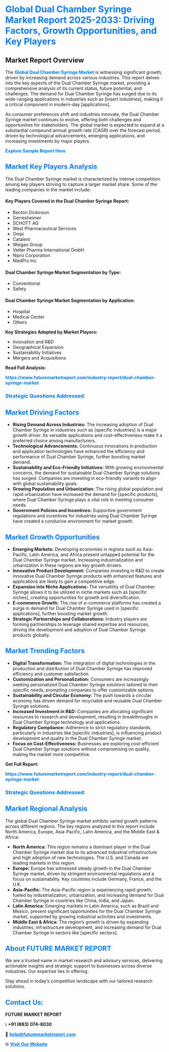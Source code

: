 <h1 style="color: #007BFF;">Global Dual Chamber Syringe Market Report 2025-2033: Driving Factors, Growth Opportunities, and Key Players</h1>

<section id="overview">
<h2>Market Report Overview</h2>
<p>The <a href="https://www.futuremarketreport.com/industry-report/dual-chamber-syringe-market" style="color: #007BFF; text-decoration: none;"><strong>Global Dual Chamber Syringe Market</strong></a> is witnessing significant growth, driven by increasing demand across various industries. This report delves into the key aspects of the Dual Chamber Syringe market, providing a comprehensive analysis of its current status, future potential, and challenges. The demand for Dual Chamber Syringe has surged due to its wide-ranging applications in industries such as [insert industries], making it a critical component in modern-day [applications].</p>
<p>As consumer preferences shift and industries innovate, the Dual Chamber Syringe market continues to evolve, offering both challenges and opportunities for stakeholders. The global market is expected to expand at a substantial compound annual growth rate (CAGR) over the forecast period, driven by technological advancements, emerging applications, and increasing investments by major players.</p>
</section>

<section id="overview">
<p><a href="https://www.futuremarketreport.com/request-sample/reportId=84143" style="color: #007BFF; text-decoration: none;"><strong>Explore Sample Report Here</strong></a></p>
</section>

<section id="key-players">
<h2 style="color: #007BFF;">Market Key Players Analysis</h2>
<p>The Dual Chamber Syringe market is characterized by intense competition among key players striving to capture a larger market share. Some of the leading companies in the market include:</p>
<h4>Key Players Covered in the Dual Chamber Syringe Report:</h4>
<ul><li>Becton Dickinson</li><li>Gerresheimer</li><li>SCHOTT AG</li><li>West Pharmaceutical Services</li><li>Ompi</li><li>Catalent</li><li>Weigao Group</li><li>Vetter Pharma International GmbH</li><li>Nipro Corporation</li><li>MedPro Inc</li></ul>
<h4>Dual Chamber Syringe Market Segmentation by Type:</h4>
<ul><li>Conventional</li><li>Safety</li></ul>

<h4>Dual Chamber Syringe Market Segmentation by Application:</h4>
<ul><li>Hospital</li><li>Medical Center</li><li>Others</li></ul>
<p><strong>Key Strategies Adopted by Market Players:</strong></p>
<ul>
<li>Innovation and R&D</li>
<li>Geographical Expansion</li>
<li>Sustainability Initiatives</li>
<li>Mergers and Acquisitions</li>
</ul>
</section>

<section>
<p><strong>Read Full Analysis: </strong></p><a href="https://www.futuremarketreport.com/industry-report/dual-chamber-syringe-market" style="color: #007BFF; text-decoration: none;"><strong>https://www.futuremarketreport.com/industry-report/dual-chamber-syringe-market</strong></a>
<h3 style="color: #007BFF;">Strategic Questions Addressed:</h3>
</section>

<section id="driving-factors">
<h2 style="color: #007BFF;">Market Driving Factors</h2>
<ul>
<li><strong>Rising Demand Across Industries:</strong> The increasing adoption of Dual Chamber Syringe in industries such as [specific industries] is a major growth driver. Its versatile applications and cost-effectiveness make it a preferred choice among manufacturers.</li>
<li><strong>Technological Advancements:</strong> Continuous innovations in production and application technologies have enhanced the efficiency and performance of Dual Chamber Syringe, further boosting market demand.</li>
<li><strong>Sustainability and Eco-Friendly Initiatives:</strong> With growing environmental concerns, the demand for sustainable Dual Chamber Syringe solutions has surged. Companies are investing in eco-friendly variants to align with global sustainability goals.</li>
<li><strong>Growing Population and Urbanization:</strong> The rising global population and rapid urbanization have increased the demand for [specific products], where Dual Chamber Syringe plays a vital role in meeting consumer needs.</li>
<li><strong>Government Policies and Incentives:</strong> Supportive government regulations and incentives for industries using Dual Chamber Syringe have created a conducive environment for market growth.</li>
</ul>
</section>

<section id="growth-opportunities">
<h2 style="color: #007BFF;">Market Growth Opportunities</h2>
<ul>
<li><strong>Emerging Markets:</strong> Developing economies in regions such as Asia-Pacific, Latin America, and Africa present untapped potential for the Dual Chamber Syringe market. Increasing industrialization and urbanization in these regions are key growth drivers.</li>
<li><strong>Innovative Product Development:</strong> Companies investing in R&D to create innovative Dual Chamber Syringe products with enhanced features and applications are likely to gain a competitive edge.</li>
<li><strong>Expansion into Niche Applications:</strong> The versatility of Dual Chamber Syringe allows it to be utilized in niche markets such as [specific niches], creating opportunities for growth and diversification.</li>
<li><strong>E-commerce Growth:</strong> The rise of e-commerce platforms has created a surge in demand for Dual Chamber Syringe used in [specific applications], further boosting market growth.</li>
<li><strong>Strategic Partnerships and Collaborations:</strong> Industry players are forming partnerships to leverage shared expertise and resources, driving the development and adoption of Dual Chamber Syringe products globally.</li>
</ul>
</section>

<section id="trending-factors">
<h2 style="color: #007BFF;">Market Trending Factors</h2>
<ul>
<li><strong>Digital Transformation:</strong> The integration of digital technologies in the production and distribution of Dual Chamber Syringe has improved efficiency and customer satisfaction.</li>
<li><strong>Customization and Personalization:</strong> Consumers are increasingly seeking personalized Dual Chamber Syringe solutions tailored to their specific needs, prompting companies to offer customizable options.</li>
<li><strong>Sustainability and Circular Economy:</strong> The push towards a circular economy has driven demand for recyclable and reusable Dual Chamber Syringe solutions.</li>
<li><strong>Increased Investment in R&D:</strong> Companies are allocating significant resources to research and development, resulting in breakthroughs in Dual Chamber Syringe technology and applications.</li>
<li><strong>Regulatory Compliance:</strong> Adherence to strict regulatory standards, particularly in industries like [specific industries], is influencing product development and quality in the Dual Chamber Syringe market.</li>
<li><strong>Focus on Cost-Effectiveness:</strong> Businesses are exploring cost-efficient Dual Chamber Syringe solutions without compromising on quality, making the market more competitive.</li>
</ul>
</section>

<section>
<p><strong>Get Full Report: </strong></p><a href="https://www.futuremarketreport.com/industry-report/dual-chamber-syringe-market" style="color: #007BFF; text-decoration: none;"><strong>https://www.futuremarketreport.com/industry-report/dual-chamber-syringe-market</strong></a>
<h3 style="color: #007BFF;">Strategic Questions Addressed:</h3>
</section>


<section id="regional-analysis">
<h2 style="color: #007BFF;">Market Regional Analysis</h2>
<p>The global Dual Chamber Syringe market exhibits varied growth patterns across different regions. The key regions analyzed in this report include North America, Europe, Asia-Pacific, Latin America, and the Middle East & Africa:</p>
<ul>
<li><strong>North America:</strong> This region remains a dominant player in the Dual Chamber Syringe market due to its advanced industrial infrastructure and high adoption of new technologies. The U.S. and Canada are leading markets in this region.</li>
<li><strong>Europe:</strong> Europe has witnessed steady growth in the Dual Chamber Syringe market, driven by stringent environmental regulations and a focus on sustainability. Key countries include Germany, France, and the U.K.</li>
<li><strong>Asia-Pacific:</strong> The Asia-Pacific region is experiencing rapid growth, fueled by industrialization, urbanization, and increasing demand for Dual Chamber Syringe in countries like China, India, and Japan.</li>
<li><strong>Latin America:</strong> Emerging markets in Latin America, such as Brazil and Mexico, present significant opportunities for the Dual Chamber Syringe market, supported by growing industrial activities and investments.</li>
<li><strong>Middle East & Africa:</strong> The region’s growth is driven by expanding industries, infrastructure development, and increasing demand for Dual Chamber Syringe in sectors like [specific sectors].</li>
</ul>
</section>

<footer>
<h2 style="color: #007BFF;">About FUTURE MARKET REPORT</h2>
<p>We are a trusted name in market research and advisory services, delivering actionable insights and strategic support to businesses across diverse industries. Our expertise lies in offering:</p>

<p>Stay ahead in today’s competitive landscape with our tailored research solutions.</p>

<h2 style="color: #007BFF;">Contact Us:</h2>
<p><strong>FUTURE MARKET REPORT</strong></p>
<p>📞 <strong>+91 (883) 074-8030</strong></p>
<p>📧 <strong><a href="mailto:help@futuremarketreport.com" style="color: #007BFF;">help@futuremarketreport.com</a></strong></p>
<p>🌐 <strong><a href="https://www.futuremarketreport.com/" style="color: #007BFF;">Visit Our Website</a></strong></p>
</footer>